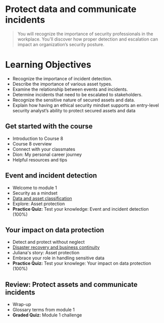 # Protect data and communicate incidents
> You will recognize the importance of security professionals in the workplace. You'll discover how proper detection and escalation can impact an organization’s security posture.
# Learning Objectives
- Recognize the importance of incident detection.
- Describe the importance of various asset types.
- Examine the relationship between events and incidents.
- Determine incidents that need to be escalated to stakeholders.
- Recognize the sensitive nature of secured assets and data.
- Explain how having an ethical security mindset supports an entry-level security analyst’s ability to protect secured assets and data
## Get started with the course
- Introduction to Course 8
- Course 8 overview
- Connect with your classmates
- Dion: My personal career journey
- Helpful resources and tips
## Event and incident detection
- Welcome to module 1
- Security as a mindset
- [Data and asset classification](https://github.com/KailaniBailey/Google-Cybersecurity-Professional-Certificate/tree/main/Course%208:%20Put%20It%20to%20Work:%20Prepare%20for%20Cybersecurity%20Jobs/Protect%20data%20and%20communicate%20incidents/Data%20and%20asset%20classification)
- Explore: Asset protection
- **Practice Quiz:** Test your knowledge: Event and incident detection (100%)
## Your impact on data protection
- Detect and protect without neglect
- [Disaster recovery and business continuity](https://github.com/KailaniBailey/Google-Cybersecurity-Professional-Certificate/tree/main/Course%208:%20Put%20It%20to%20Work:%20Prepare%20for%20Cybersecurity%20Jobs/Protect%20data%20and%20communicate%20incidents/Disaster%20recovery%20and%20business%20continuity)
- Juliana's story: Asset protection
- Embrace your role in handling sensitive data
- **Practice Quiz:** Test your knowlege: Your impact on data protection (100%)
## Review: Protect assets and communicate incidents
- Wrap-up
- Glossary terms from module 1
- **Graded Quiz:** Module 1 challenge
